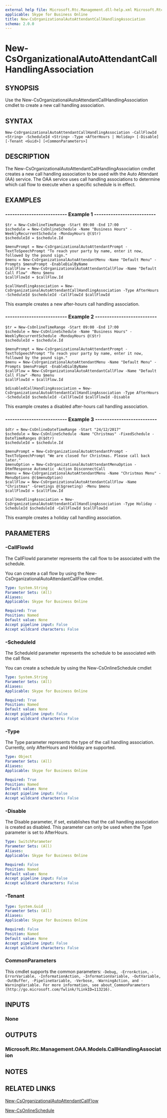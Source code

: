 ```yaml
---
external help file: Microsoft.Rtc.Management.dll-help.xml Microsoft.Rtc.Management.Hosted.dll-help.xml
applicable: Skype for Business Online
title: New-CsOrganizationalAutoAttendantCallHandlingAssociation
schema: 2.0.0
---
```


# New-CsOrganizationalAutoAttendantCallHandlingAssociation

## SYNOPSIS
Use the New-CsOrganizationalAutoAttendantCallHandlingAssociation cmdlet to create a new call handling association.

## SYNTAX

```
New-CsOrganizationalAutoAttendantCallHandlingAssociation -CallFlowId <String> -ScheduleId <String> -Type <AfterHours | Holiday> [-Disable] [-Tenant <Guid>] [<CommonParameters>]
```

## DESCRIPTION
The New-CsOrganizationalAutoAttendantCallHandlingAssociation cmdlet creates a new call handling association to be used with the Auto Attendant (AA) service. The OAA service uses call handling associations to determine which call flow to execute when a specific schedule is in effect.

## EXAMPLES

### -------------------------- Example 1 -------------------------- 
```
$tr = New-CsOnlineTimeRange -Start 09:00 -End 17:00
$schedule = New-CsOnlineSchedule -Name "Business Hours" -WeeklyRecurrentSchedule -MondayHours @($tr)
$scheduleId = $schedule.Id

$menuPrompt = New-CsOrganizationalAutoAttendantPrompt -TextToSpeechPrompt "To reach your party by name, enter it now, followed by the pound sign."
$menu = New-CsOrganizationalAutoAttendantMenu -Name "Default Menu" -Prompts $menuPrompt -EnableDialByName 
$callFlow = New-CsOrganizationalAutoAttendantCallFlow -Name "Default Call Flow" -Menu $menu
$callFlowId = $callFlow.Id

$callHandlingAssociation = New-CsOrganizationalAutoAttendantCallHandlingAssociation -Type AfterHours -ScheduleId $scheduleId -CallFlowId $callFlowId
```

This example creates a new after-hours call handling association.

### -------------------------- Example 2 -------------------------- 
```
$tr = New-CsOnlineTimeRange -Start 09:00 -End 17:00
$schedule = New-CsOnlineSchedule -Name "Business Hours" -WeeklyRecurrentSchedule -MondayHours @($tr)
$scheduleId = $schedule.Id

$menuPrompt = New-CsOrganizationalAutoAttendantPrompt -TextToSpeechPrompt "To reach your party by name, enter it now, followed by the pound sign."
$menu = New-CsOrganizationalAutoAttendantMenu -Name "Default Menu" -Prompts $menuPrompt -EnableDialByName 
$callFlow = New-CsOrganizationalAutoAttendantCallFlow -Name "Default Call Flow" -Menu $menu
$callFlowId = $callFlow.Id

$disabledCallHandlingAssociation = New-CsOrganizationalAutoAttendantCallHandlingAssociation -Type AfterHours -ScheduleId $scheduleId -CallFlowId $callFlowId -Disable
```

This example creates a disabled after-hours call handling association.

### -------------------------- Example 3 -------------------------- 
```
$dtr = New-CsOnlineDateTimeRange -Start "24/12/2017"
$schedule = New-CsOnlineSchedule -Name "Christmas" -FixedSchedule -DateTimeRanges @($dtr)
$scheduleId = $schedule.Id

$menuPrompt = New-CsOrganizationalAutoAttendantPrompt -TextToSpeechPrompt "We are closed for Christmas. Please call back later."
$menuOption = New-CsOrganizationalAutoAttendantMenuOption -DtmfResponse Automatic -Action DisconnectCall
$menu = New-CsOrganizationalAutoAttendantMenu -Name "Christmas Menu" -MenuOptions @($menuOption)
$callFlow = New-CsOrganizationalAutoAttendantCallFlow -Name "Christmas" -Greetings @($greeting) -Menu $menu
$callFlowId = $callFlow.Id

$callHandlingAssociation = New-CsOrganizationalAutoAttendantCallHandlingAssociation -Type Holiday -ScheduleId $scheduleId -CallFlowId $callFlowId
```

This example creates a holiday call handling association.

## PARAMETERS

### -CallFlowId
The CallFlowId parameter represents the call flow to be associated with the schedule. 

You can create a call flow by using the New-CsOrganizationalAutoAttendantCallFlow cmdlet.


```yaml
Type: System.String
Parameter Sets: (All)
Aliases: 
Applicable: Skype for Business Online

Required: True
Position: Named
Default value: None
Accept pipeline input: False
Accept wildcard characters: False
```

### -ScheduleId
The ScheduleId parameter represents the schedule to be associated with the call flow. 

You can create a schedule by using the New-CsOnlineSchedule cmdlet 


```yaml
Type: System.String
Parameter Sets: (All)
Aliases: 
Applicable: Skype for Business Online

Required: True
Position: Named
Default value: None
Accept pipeline input: False
Accept wildcard characters: False
```

### -Type
The Type parameter represents the type of the call handling association. Currently, only AfterHours and Holiday are supported. 


```yaml
Type: Object
Parameter Sets: (All)
Aliases: 
Applicable: Skype for Business Online

Required: True
Position: Named
Default value: None
Accept pipeline input: False
Accept wildcard characters: False
```

### -Disable
The Disable parameter, if set, establishes that the call handling association is created as disabled. This parameter can only be used when the Type parameter is set to AfterHours.

```yaml
Type: SwitchParameter
Parameter Sets: (All)
Aliases: 
Applicable: Skype for Business Online

Required: False
Position: Named
Default value: None
Accept pipeline input: False
Accept wildcard characters: False
```

### -Tenant

```yaml
Type: System.Guid
Parameter Sets: (All)
Aliases: 
Applicable: Skype for Business Online

Required: False
Position: Named
Default value: None
Accept pipeline input: False
Accept wildcard characters: False
```

### CommonParameters
This cmdlet supports the common parameters: `-Debug, -ErrorAction, -ErrorVariable, -InformationAction, -InformationVariable, -OutVariable, -OutBuffer, -PipelineVariable, -Verbose, -WarningAction, and -WarningVariable. For more information, see about_CommonParameters (http://go.microsoft.com/fwlink/?LinkID=113216).`

## INPUTS

### None


## OUTPUTS

### Microsoft.Rtc.Management.OAA.Models.CallHandlingAssociation


## NOTES

## RELATED LINKS

[New-CsOrganizationalAutoAttendantCallFlow](New-CsOrganizationalAutoAttendantCallFlow.md)

[New-CsOnlineSchedule](New-CsOnlineSchedule.md)
